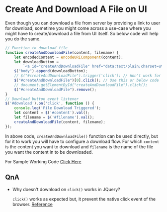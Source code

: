 # Create And Download A File on UI

Even though you can download a file from server by providing a link to user for download, sometime you might come across a use-case where you might have to create/download a file from UI itself. So below code will help you do the same.

```javascript
// Function to download file
function createAndDownloadFile(content, filename) {
    let encodedContent = encodeURIComponent(content);
    let downloadButton =
        `<a id="createAndDownloadFile" href="data:text/plain;charset=utf-8,${encodedContent}" download="${filename}">Test</a>`;
    $("body").append(downloadButton);
    // $("#createAndDownloadFile").trigger('click'); // Won't work for download
    $("#createAndDownloadFile")[0].click(); // Use this or below code
    // document.getElementById("createAndDownloadFile").click();
    $("#createAndDownloadFile").remove();
}
// Download button event listener
$('#download').on('click', function () {
    console.log('File Download Triggered');
    let content = $('#content').val();
    let filename = $('#filename').val();
    createAndDownloadFile(content, filename);
});
```

In above code, `createAndDownloadFile()` function can be used directly, but for it to work you will have to configure a download flow. For which `content` is the content you want to download and `filename` is the name of the file you want the content in to be downloaded.

For Sample Working Code [Click Here](example/)

## QnA

- Why doesn't download on `click()` works in JQuery?

  `click()` works as expected but, it prevent the native click event of the browser. [Reference](https://stackoverflow.com/questions/25507314/click-on-download-link-using-jquery-doesnt-download-file)
